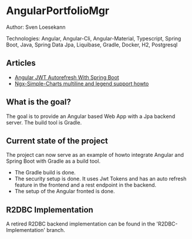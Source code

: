 # AngularPortfolioMgr


Author: Sven Loesekann

Technologies: Angular, Angular-Cli, Angular-Material, Typescript, Spring Boot, Java, Spring Data Jpa, Liquibase, Gradle, Docker, H2, Postgresql

## Articles
* [Angular JWT Autorefresh With Spring Boot](https://angular2guy.wordpress.com/2021/07/31/angular-jwt-autorefresh-with-spring-boot/)
* [Ngx-Simple-Charts multiline and legend support howto](https://angular2guy.wordpress.com/2021/10/02/ngx-simple-charts-multiline-and-legend-support-howto/)

## What is the goal?
The goal is to provide an Angular based Web App with a Jpa backend server. The build tool is Gradle.

## Current state of the project
The project can now serve as an example of howto integrate Angular and Spring Boot with Gradle as a build tool.
* The Gradle build is done. 
* The security setup is done. It uses Jwt Tokens and has an auto refresh feature in the frontend and a rest endpoint in the backend. 
* The setup of the Angular fronted is done. 

## R2DBC Implementation
A retired R2DBC backend implementation can be found in the 'R2DBC-Implementation' branch.
